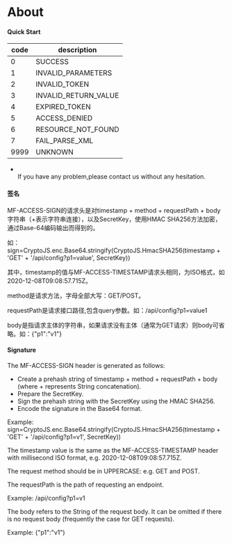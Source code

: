 # About

#### Quick Start

| code | description            |
| ---- | ---------------------- |
| 0    | SUCCESS                |
| 1    | INVALID\_PARAMETERS    |
| 2    | INVALID\_TOKEN         |
| 3    | INVALID\_RETURN\_VALUE |
| 4    | EXPIRED\_TOKEN         |
| 5    | ACCESS\_DENIED         |
| 6    | RESOURCE\_NOT\_FOUND   |
| 7    | FAIL\_PARSE\_XML       |
| 9999 | UNKNOWN                |

* \
  If you have any problem,please contact us without any hesitation.

#### 签名

MF-ACCESS-SIGN的请求头是对timestamp + method + requestPath + body字符串（+表示字符串连接），以及SecretKey，使用HMAC SHA256方法加密，通过Base-64编码输出而得到的。

如：sign=CryptoJS.enc.Base64.stringify(CryptoJS.HmacSHA256(timestamp + 'GET' + '/api/config?p1=value', SecretKey))

其中，timestamp的值与MF-ACCESS-TIMESTAMP请求头相同，为ISO格式，如2020-12-08T09:08:57.715Z。

method是请求方法，字母全部大写：GET/POST。

requestPath是请求接口路径,包含query参数。如：/api/config?p1=value1

body是指请求主体的字符串，如果请求没有主体（通常为GET请求）则body可省略。如：{"p1":"v1"}

#### Signature

The MF-ACCESS-SIGN header is generated as follows:

* Create a prehash string of timestamp + method + requestPath + body (where + represents String concatenation).
* Prepare the SecretKey.
* Sign the prehash string with the SecretKey using the HMAC SHA256.
* Encode the signature in the Base64 format.

Example: sign=CryptoJS.enc.Base64.stringify(CryptoJS.HmacSHA256(timestamp + 'GET' + '/api/config?p1=v1', SecretKey))

The timestamp value is the same as the MF-ACCESS-TIMESTAMP header with millisecond ISO format, e.g. 2020-12-08T09:08:57.715Z.

The request method should be in UPPERCASE: e.g. GET and POST.

The requestPath is the path of requesting an endpoint.

Example: /api/config?p1=v1

The body refers to the String of the request body. It can be omitted if there is no request body (frequently the case for GET requests).

Example: {"p1":"v1")
